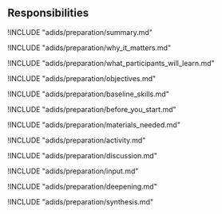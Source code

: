 
##  Responsibilities

<!-- ![](content/images/preparation.png "") -->

!INCLUDE "adids/preparation/summary.md"

<!-- Why The Topic Matters -->

!INCLUDE "adids/preparation/why_it_matters.md"

<!--  What Participants Will Learn -->

!INCLUDE "adids/preparation/what_participants_will_learn.md"

<!-- Objectives {.sidebar} -->

!INCLUDE "adids/preparation/objectives.md"

<!-- Baseline Skills -->

!INCLUDE "adids/preparation/baseline_skills.md"

<!-- Before you Start -->

!INCLUDE "adids/preparation/before_you_start.md"

<!-- Materials Needed [stub] -->

!INCLUDE "adids/preparation/materials_needed.md"

<!--Activity [stub] {.activity} -->

!INCLUDE "adids/preparation/activity.md"

<!--Discussion [stub] -->

!INCLUDE "adids/preparation/discussion.md"

<!-- Input -->

!INCLUDE "adids/preparation/input.md"

<!-- Deepening -->

!INCLUDE "adids/preparation/deepening.md"

<!--Synthesis [stub] {.synthesis} -->

!INCLUDE "adids/preparation/synthesis.md"
